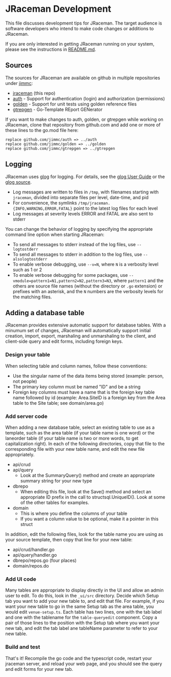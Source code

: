 # JRaceman Development

This file discusses development tips for JRaceman. The target audience
is software developers who intend to make code changes or additions
to JRaceman.

If you are only interested in getting JRaceman running on your system,
please see the instructions in [README.md](./README.md).

## Sources

The sources for JRaceman are available on github in multiple repositories
under [jimmc](http://github.com/jimmc):

* [jraceman](http://github.com/jimmc/jraceman) (this repo)
* [auth](http://github.com/jimmc/auth) - Support for authentication (login) and authorization (permissions)
* [golden](http://github.com/jimmc/golden) - Support for unit tests using golden reference files
* [gtrepgen](http://github.com/jimmc/gtrepgen) - Go-Template REport GENerator

If you want to make changes to auth, golden, or gtrepgen while working on JRaceman,
clone that repository from github.com and
add one or more of these lines to the go.mod file here:

```
replace github.com/jimmc/auth => ../auth
replace github.com/jimmc/golden => ../golden
replace github.com/jimmc/gtrepgen => ../gtrepgen
```

## Logging

JRaceman uses [glog](https://github.com/golang/glog) for logging.
For details, see the [glog User Guide](https://github.com/google/glog#user-guide)
or the [glog source](https://github.com/golang/glog/blob/master/glog.go).

* Log messages are written to files in `/tmp`, with filenames starting with `jraceman`,
  divided into separate files per level, date-time, and pid
* For convenience, the symlinks `/tmp/jraceman.{INFO,WARNING,ERROR,FATAL}` point to the latest
  log files for each level
* Log messages at severity levels ERROR and FATAL are also sent to stderr

You can change the behavior of logging by specifying the appropriate command line option
when starting JRaceman:

* To send all messages to stderr instead of the log files, use `--logtostderr`
* To send all messages to stderr in addition to the log files, use `--alsologtostderr`
* To enable verbose debugging, use `--v=N`, where `N` is a verbosity level such as 1 or 2
* To enable verbose debugging for some packages, use `--vmodule=pattern1=N1,pattern2=N2,pattern3=N3`,
  where `pattern1` and the others are source file names (without the directory or `.go` extension)
  or prefixes with an asterisk,
  and the `N` numbers are the verbosity levels for the matching files.

## Adding a database table

JRaceman provides extensive automatic support for database tables. With a minumum
set of changes, JRaceman will automatically support initial creation, import, export, 
marshaling and unmarshaling to the client, and client-side query and edit forms,
including foreign keys.

### Design your table

When selecting table and column names, follow these conventions:

* Use the singular name of the data items being stored (example: person, not people)
* The primary key column must be named "ID" and be a string
* Foreign key columns must have a name that is the foreign key table name followed by id
  (example: Area.SiteID is a foreign key from the Area table to the Site table; see domain/area.go)

### Add server code

When adding a new database table, select an existing table to use as a template, such
as the area table (if your table name is one word) or the laneorder table (if your
table name is two or more words, to get capitalization right). In each of the following
directories, copy that file to the corresponding file with your new table name, and edit
the new file appropriately.

* api/crud
* api/query
  * Look at the SummaryQuery() method and create an appropriate summary string
    for your new type
* dbrepo
  * When editing this file, look at the Save() method and select an appropriate
    ID prefix in the call to structsql.UniqueID(). Look at some of the other
    tables for examples.
* domain
  * This is where you define the columns of your table
  * If you want a column value to be optional, make it a pointer in this struct

In addition, edit the following files, look for the table name you are using
as your source template, then copy that line for your new table:

* api/crud/handler.go
* api/query/handler.go
* dbrepo/repos.go (four places)
* domain/repos.do

### Add UI code

Many tables are appropriate to display directly in the UI and allow an admin
user to edit. To do this, look in the `_ui/src` directory. Decide which Setup
tab you want to add your new table to, and edit that file. For example, if you
want your new table to go in the same Setup tab as the area table, you would edit
`venue-setup.ts`. Each table has two lines, one with the tab label and one with
the tablename for the `table-queryedit` component. Copy a pair of those lines to
the position with the Setup tab where you want your new tab, and edit the tab
label ane tableName parameter to refer to your new table.

### Build and test

That's it! Recompile the go code and the typescript code, restart your jraceman
server, and reload your web page, and you should see the query and edit forms for
your new tab.
